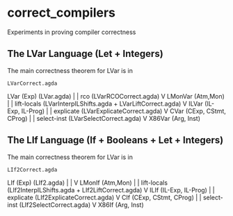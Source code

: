 # correct_compilers

Experiments in proving compiler correctness


## The LVar Language (Let + Integers)

The main correctness theorem for LVar is in

    LVarCorrect.agda

LVar (Exp)           (LVar.agda)
  |
  | rco              (LVarRCOCorrect.agda)
  V
LMonVar (Atm,Mon)
  |
  | lift-locals      (LVarInterpILShifts.agda + LVarLiftCorrect.agda)
  V
 ILVar (IL-Exp, IL-Prog)
  |
  | explicate        (LVarExplicateCorrect.agda)
  V
CVar (CExp, CStmt, CProg)
  |
  | select-inst      (LVarSelectCorrect.agda)
  V
X86Var (Arg, Inst)


## The LIf Language (If + Booleans + Let + Integers)

The main correctness theorem for LVar is in

    LIf2Correct.agda
    
LIf (Exp)  (LIf2.agda)
  |
  |
  V
LMonIf (Atm,Mon)
  |
  | lift-locals      (LIf2InterpILShifts.agda + LIf2LiftCorrect.agda)
  V
 ILIf (IL-Exp, IL-Prog)
  |
  | explicate        (LIf2ExplicateCorrect.agda)
  V
CIf (CExp, CStmt, CProg)
  |
  | select-inst      (LIf2SelectCorrect.agda)
  V
X86If (Arg, Inst)
